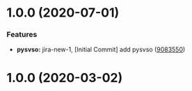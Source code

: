 # 1.0.0 (2020-07-01)


### Features

* **pysvso:** jira-new-1, [Initial Commit] add pysvso ([9083550](https://github.com/yiakwy/SEMANTIC_SLAM/commit/9083550))



# 1.0.0 (2020-03-02)



